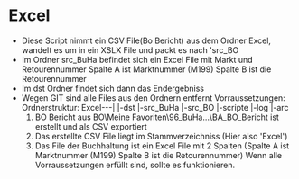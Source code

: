 # Excel

- Diese Script nimmt ein CSV File(Bo Bericht) aus dem Ordner Excel, wandelt es um in ein XSLX File und packt es nach 'src_BO
- Im Ordner src_BuHa befindet sich ein Excel File mit Markt und Retourennummer Spalte A ist Marktnummer (M199) Spalte B ist die Retourennummer
- Im dst Ordner findet sich dann das Endergebniss
- Wegen GIT sind alle Files aus den Ordnern entfernt
Vorraussetzungen:
    Ordnerstruktur:
        Excel---|
                |-dst
                |-src_BuHa
                |-src_BO
                |-scripte
                |-log
                |-arc
    1. BO Bericht aus BO\Meine Favoriten\96_BuHa...\BA_BO_Bericht ist erstellt und als CSV exportiert
    2. Das erstellte CSV File liegt im Stammverzeichniss (Hier also 'Excel')
    3. Das File der Buchhaltung ist ein Excel File mit 2 Spalten (Spalte A ist Marktnummer (M199) Spalte B ist die Retourennummer)
Wenn alle Vorraussetzungen erfüllt sind, sollte es funktionieren.

